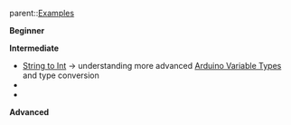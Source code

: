 parent::[Examples](Examples.md)

**Beginner**

**Intermediate**
- [String to Int](https://docs.arduino.cc/built-in-examples/strings/StringToInt)  -> understanding more advanced [Arduino Variable Types](Arduino%20Variable%20Types.md) and type conversion
- 
- 

**Advanced**